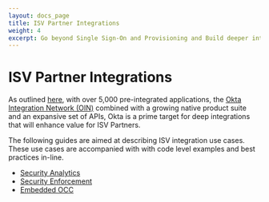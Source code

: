 ```yaml
---
layout: docs_page
title: ISV Partner Integrations
weight: 4
excerpt: Go beyond Single Sign-On and Provisioning and Build deeper integrations with Okta 
---
```

# ISV Partner Integrations

As outlined [here](/use_cases/integrate_with_okta/), with over 5,000 pre-integrated applications, the [Okta Integration Network (OIN)](https://www.okta.com/resources/find-your-apps/) combined with a growing native product suite and an expansive set of APIs, Okta is a prime target for deep integrations that will enhance value for ISV Partners.

The following guides are aimed at describing ISV integration use cases.  These use cases are accompanied with with code level examples and best practices in-line.

+ [Security Analytics](/use_cases/isv/security-analytics.html)
+ [Security Enforcement](/use_cases/isv/security-enforcement.html)
+ [Embedded OCC](/use_cases/isv/embedded-occ.html)
